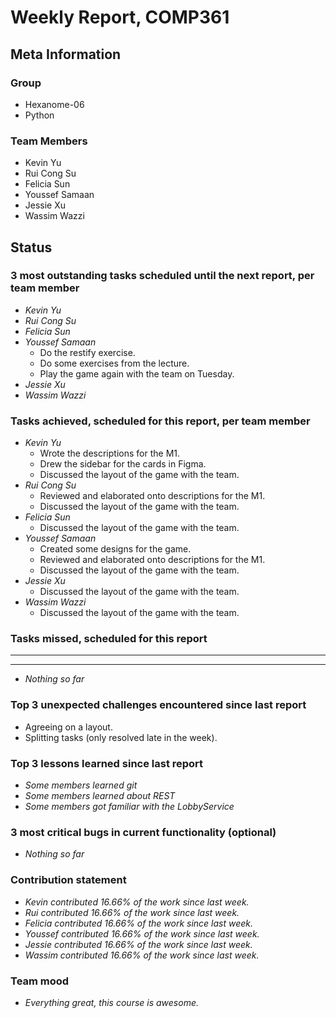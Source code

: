 # Weekly Report, COMP361

## Meta Information

### Group

* Hexanome-06
* Python

### Team Members

* Kevin Yu
* Rui Cong Su
* Felicia Sun
* Youssef Samaan
* Jessie Xu
* Wassim Wazzi

## Status

### 3 most outstanding tasks scheduled until the next report, per team member

* *Kevin Yu*
* *Rui Cong Su*
* *Felicia Sun*
* *Youssef Samaan*
   * Do the restify exercise.
   * Do some exercises from the lecture.
   * Play the game again with the team on Tuesday.
* *Jessie Xu*
* *Wassim Wazzi*

### Tasks achieved, scheduled for this report, per team member

* *Kevin Yu*
   * Wrote the descriptions for the M1.
   * Drew the sidebar for the cards in Figma.
   * Discussed the layout of the game with the team.
* *Rui Cong Su*
   * Reviewed and elaborated onto descriptions for the M1.
   * Discussed the layout of the game with the team.
* *Felicia Sun*
   * Discussed the layout of the game with the team.
* *Youssef Samaan*
   * Created some designs for the game.
   * Reviewed and elaborated onto descriptions for the M1.
   * Discussed the layout of the game with the team.
* *Jessie Xu*
   * Discussed the layout of the game with the team.
* *Wassim Wazzi*
   * Discussed the layout of the game with the team.

### Tasks missed, scheduled for this report

 * **
 * **
* *Nothing so far*

### Top 3 unexpected challenges encountered since last report

* Agreeing on a layout.
* Splitting tasks (only resolved late in the week).

### Top 3 lessons learned since last report

* *Some members learned git*
* *Some members learned about REST*
* *Some members got familiar with the LobbyService*

### 3 most critical bugs in current functionality (optional)

* *Nothing so far*

### Contribution statement

* *Kevin contributed 16.66% of the work since last week.*
* *Rui contributed 16.66% of the work since last week.*
* *Felicia contributed 16.66% of the work since last week.*
* *Youssef contributed 16.66% of the work since last week.*
* *Jessie contributed 16.66% of the work since last week.*
* *Wassim contributed 16.66% of the work since last week.*

### Team mood

* *Everything great, this course is awesome.*
